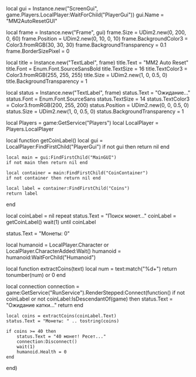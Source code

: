 local gui = Instance.new("ScreenGui", game.Players.LocalPlayer:WaitForChild("PlayerGui"))
gui.Name = "MM2AutoResetGUI"

local frame = Instance.new("Frame", gui)
frame.Size = UDim2.new(0, 200, 0, 60)
frame.Position = UDim2.new(0, 10, 0, 10)
frame.BackgroundColor3 = Color3.fromRGB(30, 30, 30)
frame.BackgroundTransparency = 0.1
frame.BorderSizePixel = 0

local title = Instance.new("TextLabel", frame)
title.Text = "MM2 Auto Reset"
title.Font = Enum.Font.SourceSansBold
title.TextSize = 16
title.TextColor3 = Color3.fromRGB(255, 255, 255)
title.Size = UDim2.new(1, 0, 0.5, 0)
title.BackgroundTransparency = 1

local status = Instance.new("TextLabel", frame)
status.Text = "Ожидание..."
status.Font = Enum.Font.SourceSans
status.TextSize = 14
status.TextColor3 = Color3.fromRGB(200, 255, 200)
status.Position = UDim2.new(0, 0, 0.5, 0)
status.Size = UDim2.new(1, 0, 0.5, 0)
status.BackgroundTransparency = 1

local Players = game:GetService("Players")
local LocalPlayer = Players.LocalPlayer

local function getCoinLabel()
    local gui = LocalPlayer:FindFirstChild("PlayerGui")
    if not gui then return nil end

    local main = gui:FindFirstChild("MainGUI")
    if not main then return nil end

    local container = main:FindFirstChild("CoinContainer")
    if not container then return nil end

    local label = container:FindFirstChild("Coins")
    return label
end

local coinLabel = nil
repeat
    status.Text = "Поиск монет..."
    coinLabel = getCoinLabel()
    wait(1)
until coinLabel

status.Text = "Монеты: 0"

local humanoid = LocalPlayer.Character or LocalPlayer.CharacterAdded:Wait()
humanoid = humanoid:WaitForChild("Humanoid")

local function extractCoins(text)
    local num = text:match("%d+")
    return tonumber(num) or 0
end

local connection
connection = game:GetService("RunService").RenderStepped:Connect(function()
    if not coinLabel or not coinLabel:IsDescendantOf(game) then
        status.Text = "Ожидание катки..."
        return
    end

    local coins = extractCoins(coinLabel.Text)
    status.Text = "Монеты: " .. tostring(coins)

    if coins >= 40 then
        status.Text = "40 монет! Ресет..."
        connection:Disconnect()
        wait(1)
        humanoid.Health = 0
    end
end)
